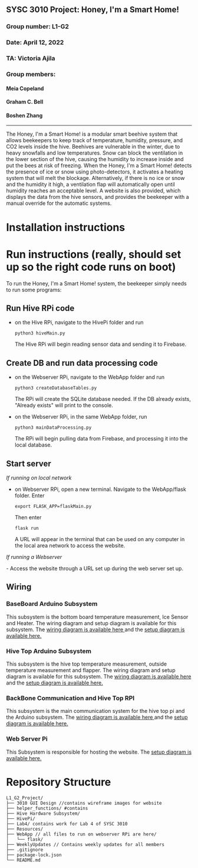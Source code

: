 ## SYSC 3010 Project: Honey, I'm a Smart Home!
### Group number: L1-G2
### Date: April 12, 2022
### TA: Victoria Ajila
### Group members:
#### Meia Copeland
#### Graham C. Bell
#### Boshen Zhang

---

The Honey, I'm a Smart Home! is a modular smart beehive system that allows beekeepers to keep track of temperature, humidity, pressure, and CO2 levels inside the hive. Beehives are vulnerable in the winter, due to heavy snowfalls and low temperatures. Snow can block the ventilation in the lower section of the hive, causing the humidity to increase inside and put the bees at risk of freezing. When the Honey, I'm a Smart Home! detects the presence of ice or snow using photo-detectors, it activates a heating system that will melt the blockage. Alternatively, if there is no ice or snow and the humidity it high, a ventilation flap will automatically open until humidity reaches an acceptable level. A website is also provided, which displays the data from the hive sensors, and provides the beekeeper with a manual override for the automatic systems.

# Installation instructions

# Run instructions (really, should set up so the right code runs on boot)
To run the Honey, I'm a Smart Home! system, the beekeeper simply needs to run some programs:

## Run Hive RPi code

- on the Hive RPi, navigate to the HivePi folder and run 
	<p><code>python3 hiveMain.py</code></p>
	The Hive RPi will begin reading sensor data and sending it to Firebase.

## Create DB and run data processing code

- on the Webserver RPi, navigate to the WebApp folder and run
	<p><code>python3 createDatabaseTables.py</code></p>
	The RPi will create the SQLite database needed. If the DB already exists, "Already exists" will print to the console.

- on the Webserver RPi, in the same WebApp folder, run
	<p><code>python3 mainDataProcessing.py</code></p>
	The RPi will begin pulling data from Firebase, and processing it into the local database.

## Start server

<p><em>If running on local network</em></p>

- on Webserver RPi, open a new terminal. Navigate to the WebApp/flask folder. Enter
	<p><code>export FLASK_APP=flaskMain.py</code></p>
	Then enter
	<p><code>flask run</code></p>
	A URL will appear in the terminal that can be used on any computer in the local area network to access the website.

<p><em>If running a Webserver</em></p>
- Access the website through a URL set up during the web server set up.

## Wiring

### BaseBoard Arduino Subsystem

This subsystem is the bottom board temperature measurement, Ice Sensor and Heater. The wiring diagram and setup diagram is available for this subsystem. 
The [wiring diagram is available here ](https://github.com/bienemeia/L1_G2_Project/blob/main/Wiring%20Diagrams/Arduino%202%20System_Skeam.png) and the 
[setup diagram is available here.](https://github.com/bienemeia/L1_G2_Project/blob/main/Wiring%20Diagrams/Arduino%202%20System.png)
 
### Hive Top Arduino Subsystem

This subsystem is the hive top temperature measurement, outside temperature measurement and flapper. The wiring diagram and setup diagram is available for this subsystem. 
The [wiring diagram is available here ](https://github.com/bienemeia/L1_G2_Project/blob/main/Wiring%20Diagrams/Arduino%201%20System_schem.png) and the 
[setup diagram is available here.](https://github.com/bienemeia/L1_G2_Project/blob/main/Wiring%20Diagrams/Arduino%201%20System.png)

### BackBone Communication and Hive Top RPI 
This subsystem is the main communication system for the hive top pi and the Arduino subsystem. 
The [wiring diagram is available here ](https://github.com/bienemeia/L1_G2_Project/blob/main/Wiring%20Diagrams/Seasonal%20Innercove%20and%20BaseBoard%20Communication%20system_schem.png) and the [setup diagram is available here.](https://github.com/bienemeia/L1_G2_Project/blob/main/Wiring%20Diagrams/Seasonal%20Innercove%20and%20BaseBoard%20Communication%20system..png)

### Web Server Pi
This Subsystem is responsible for hosting the website. The [setup diagram is available here.](https://github.com/bienemeia/L1_G2_Project/blob/main/Wiring%20Diagrams/Raspberry%20Pi%201.png)

	

# Repository Structure
```
L1_G2_Project/
├── 3010 GUI Design //contains wireframe images for website
├── helper_functions/ #contains 
├── Hive Hardware Subsystem/
├── HivePi/
├── Lab4/ contains work for Lab 4 of SYSC 3010
├── Resources/
├── WebApp // all files to run on webserver RPi are here/
│   └── flask/
├── WeeklyUpdates // Contains weekly updates for all members
├── .gitignore
├── package-lock.json
└── README.md
```